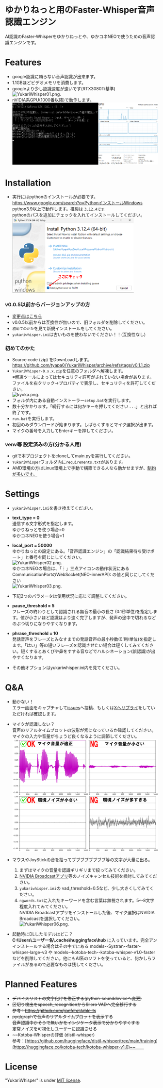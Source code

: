 # ゆかりねっと用のFaster-Whisper音声認識エンジン
AI認識のFaster-Whisperをゆかりねっとや、ゆかコネNEOで使うための音声認識エンジンです。

# Features
* google認識に頼らない音声認識が出来ます。
* 1.1GBほどビデオメモリを消費します。
* googleより少し認識速度が速いです(RTX3080Ti基準)  
![YukariWhisper01.png.](./image/YukariWhisper01.png "YukariWhisper01")  
* nVIDIA系GPU(1000番以降)で動作します。  
![YukariWhisper07.png.](./image/YukariWhisper07.png "YukariWhisper07")  

# Installation
* 実行にはpythonのインストールが必要です。  https://www.google.com/search?q=PythonインストールWindows  
  python3.9以上で動作します。推奨は [`3.12.4です`](https://www.python.org/downloads/release/python-3124/)  
  pythonのパスを追加にチェックを入れてインストールしてください。  
  ![YukariWhisper05.png.](./image/YukariWhisper05.png "YukariWhisper05")

### v0.0.5以前からバージョンアップの方
  * [変更点はこちら](https://github.com/tyapa0/YukariWhisper/releases)
  * v0.0.5以前からは互換性が無いので、旧フォルダを削除してください。
  * `初めてのかた`を見て新規インストールをしてください。
  * `yukariwhisper.ini`は古いものを使わないでください！！(互換性なし)
  
### 初めてのかた
  *  Source code (zip) をDownLoadします。 https://github.com/tyapa0/YukariWhisper/archive/refs/tags/v0.1.1.zip
  * `YukariWhisper-0.x.x.zip`を任意のフォルダへ解凍します。  
     ※解凍ツールによってはセキュリティ許可がされていない場合があります。  
   ファイルを右クリック→プロパティで表示し、セキュリティを許可してください。  
     ![kyoka.png.](./image/kyoka.png "kyoka") 
  * フォルダ内にある自動インストーラー`setup.bat`を実行します。
  * 数十分かかります。「続行するには何かキーを押してください . . .」と出れば終了です。
  * `run.bat`を実行します。
  * 初回のみダウンロードが始まります。しばらくするとマイク選択が出ます。
  * マイクの番号を入力してEnterキーを押してください。
### venv等 設定済みの方(分かる人用)  
  * gitで本プロジェクトをcloneしてmain.pyを実行してください。
  * `YukariWhisper`フォルダ内に`requirements.txt`があります。
  * AMD環境の方はLinux環境上で手動で構築できる人なら動かせますが、[制約が多いです。 ](https://rocm.docs.amd.com/en/docs-5.7.1/release/gpu_os_support.html)  

# Settings
* `yukariwhisper.ini`を書き換えてください。  

* **text_type = 0**  
送信する文字形式を指定します。  
ゆかりねっとを使う場合=0  
ゆかコネNEOを使う場合=1  

* **local_port = 50000**  
ゆかりねっとの設定にある。「音声認識エンジン」の「認識結果待ち受けポート」と番号を同じにしてください。  
![YukariWhisper02.png.](./image/YukariWhisper02.png "YukariWhisper02")  
ゆかコネNEOの場合は、「︙」三点アイコンの動作状況にあるCommunicationPortのWebSocket(NEO-innerAPI):  の値と同じにしてください  
![YukariWhisper03.png.](./image/YukariWhisper03.png "YukariWhisper03")  


* 下記2つのパラメータは使用状況に応じて調整してください。  
* **pause_threshold = 5**  
フレーズの終わりとして認識される無音の最小の長さ (0.1秒単位)を指定します。値が小さいほど認識はより速く完了しますが、発声の途中で切れるなどのぶつ切りになりやすくなります。
* **phrase_threshold = 10**  
発話音声をフレーズとみなすまでの発話音声の最小秒数(0.1秒単位)を指定します。「はい」等の短いフレーズを認識させたい場合は短くしてみてください。短くするとあくびや鼻をすする音などでハルシネーション(誤認識)が出やすくなります。

* その他オプションはyukariwhisper.ini内を見てください。  

# Q&A
* 動かない！  
 エラー画面をキャプチャして[issues](https://github.com/tyapa0/YukariWhisper/issues)へ投稿、もしくは[Xへリプライ](https://twitter.com/TYA_PA_)をしていただければ確認します。  

* マイクが認識しない？  
 音声のリアルタイムプロットの波形が紫になっているか確認してください。  
 マイクの入力や音量がちょうど良くなるように調節してください。  
 ![YukariWhisper06.png.](./image/YukariWhisper08.png "YukariWhisper06")  


* マウスやJoyStickの音を拾ってブブブブブブブブ等の文字が大量に出る。
  1. まずはマイクの音量を認識ギリギリまで絞ってみてください。
  1. [NVIDIA Broadcastアプリ](https://www.nvidia.com/ja-jp/geforce/broadcasting/broadcast-app/)等のノイズキャンセル技術を検討してみてください。  
  1. `yukariwhisper.ini`の vad_threshold=0.5など、少し大きくしてみてください。
  1. `ngwords.txt`に入れたキーワードを含む言葉は無視されます。5～8文字程度入れてみてください。  
  NVIDIA Broadcastアプリをインストールした後、マイク選択はNVIDIA Broadcastを選択してください。  
  ![YukariWhisper06.png.](./image/YukariWhisper06.png "YukariWhisper06")  

* 起動時にDLしたモデルはどこ？  
  **C:\\Users\\ユーザー名\\.cache\\huggingface\\hub** に入っています。完全アンインストールする場合はその中でにある models--Systran--faster-whisper-large-v3 や models--kotoba-tech--kotoba-whisper-v1.0-faster などを削除してください。他にもAI系のソフトを使っていると、何かしらファイルがあるので必要なものは残してください。


# Planned Features
* ~~デバイスリストの文字化けを修正する(python-sounddeviceへ変更)~~  
* ~~区切り検出をspeech_recognitionからSilero VADへ完全移行する  
  参考：https://github.com/jianfch/stable-ts~~
* ~~pyqtgraphで音声のリアルタイムプロットを表示する  
  音声認識中かそうで無いかをインジケータ表示で分かりやすくする  
  定常ノイズを可視化しユーザーに認識させる~~  
* ~~Kotoba-Whisperの評価 (distil-whisper)  
  参考：[https://github.com/huggingface/distil-whisper/tree/main/training](https://huggingface.co/kotoba-tech/kotoba-whisper-v1.0)~~　　

# License
"YukariWhisper" is under [MIT license](https://en.wikipedia.org/wiki/MIT_License).

